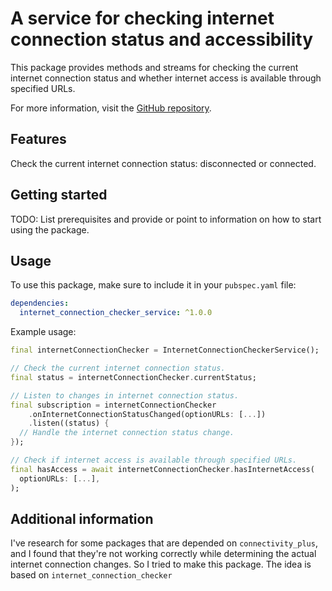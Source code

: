 <!--
This README describes the package. If you publish this package to pub.dev,
this README's contents appear on the landing page for your package.

For information about how to write a good package README, see the guide for
[writing package pages](https://dart.dev/guides/libraries/writing-package-pages).

For general information about developing packages, see the Dart guide for
[creating packages](https://dart.dev/guides/libraries/create-library-packages)
and the Flutter guide for
[developing packages and plugins](https://flutter.dev/developing-packages).
-->

# A service for checking internet connection status and accessibility

This package provides methods and streams for checking the current
internet connection status and whether internet access is available
through specified URLs.

For more information, visit the [GitHub repository](https://github.com/logandx/internet_connection_checker_service).

## Features

Check the current internet connection status: disconnected or connected.

## Getting started

TODO: List prerequisites and provide or point to information on how to
start using the package.

## Usage

To use this package, make sure to include it in your `pubspec.yaml` file:

```yaml
dependencies:
  internet_connection_checker_service: ^1.0.0
```

Example usage:

```dart
final internetConnectionChecker = InternetConnectionCheckerService();

// Check the current internet connection status.
final status = internetConnectionChecker.currentStatus;

// Listen to changes in internet connection status.
final subscription = internetConnectionChecker
    .onInternetConnectionStatusChanged(optionURLs: [...])
    .listen((status) {
  // Handle the internet connection status change.
});

// Check if internet access is available through specified URLs.
final hasAccess = await internetConnectionChecker.hasInternetAccess(
  optionURLs: [...],
);
```

## Additional information

I've research for some packages that are depended on `connectivity_plus`, and I found that they're not working correctly while determining the actual internet connection changes. So I tried to make this package. The idea is based on `internet_connection_checker`
